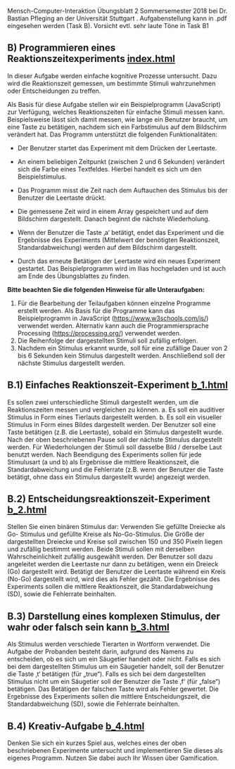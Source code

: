 Mensch-Computer-Interaktion Übungsblatt 2 Sommersemester 2018 bei Dr. Bastian Pfleging an der Universität Stuttgart . Aufgabenstellung kann in .pdf eingesehen werden (Task B). Vorsicht evtl. sehr laute Töne in Task B1
## B) Programmieren eines Reaktionszeitexperiments [index.html](index.html)

In dieser Aufgabe werden einfache kognitive Prozesse untersucht. Dazu wird die
Reaktionszeit gemessen, um bestimmte Stimuli wahrzunehmen oder
Entscheidungen zu treffen.

Als Basis für diese Aufgabe stellen wir ein Beispielprogramm (JavaScript) zur
Verfügung, welches Reaktionszeiten für einfache Stimuli messen kann.
Beispielsweise lässt sich damit messen, wie lange ein Benutzer braucht, um eine
Taste zu betätigen, nachdem sich ein Farbstimulus auf dem Bildschirm verändert
hat. Das Programm unterstützt die folgenden Funktionalitäten:


* Der Benutzer startet das Experiment mit dem Drücken der Leertaste.
* An einem beliebigen Zeitpunkt (zwischen 2 und 6 Sekunden) verändert
sich die Farbe eines Textfeldes. Hierbei handelt es sich um den
Beispielstimulus.
* Das Programm misst die Zeit nach dem Auftauchen des Stimulus bis der
Benutzer die Leertaste drückt.
* Die gemessene Zeit wird in einem Array gespeichert und auf dem
Bildschirm dargestellt. Danach beginnt die nächste Wiederholung.


* Wenn der Benutzer die Taste ‚a‘ betätigt, endet das Experiment und die
Ergebnisse des Experiments (Mittelwert der benötigten Reaktionszeit,
Standardabweichung) werden auf dem Bildschirm dargestellt.
* Durch das erneute Betätigen der Leertaste wird ein neues Experiment
gestartet.
Das Beispielprogramm wird im Ilias hochgeladen und ist auch am Ende des
Übungsblattes zu finden.

**Bitte beachten Sie die folgenden Hinweise für alle Unteraufgaben:**


1. Für die Bearbeitung der Teilaufgaben können einzelne Programme
erstellt werden. Als Basis für die Programme kann das Beispielprogramm
in JavaScript (https://www.w3schools.com/js/) verwendet werden.
Alternativ kann auch die Programmiersprache Processing
(https://processing.org/) verwendet werden.
2. Die Reihenfolge der dargestellten Stimuli soll zufällig erfolgen.
3. Nachdem ein Stimulus erkannt wurde, soll für eine zufällige Dauer von 2
bis 6 Sekunden kein Stimulus dargestellt werden. Anschließend soll der
nächste Stimulus dargestellt werden.

## B.1) Einfaches Reaktionszeit-Experiment [b_1.html](b_1.html)


Es sollen zwei unterschiedliche Stimuli dargestellt werden, um die
Reaktionszeiten messen und vergleichen zu können.
a. Es soll ein auditiver Stimulus in Form eines Tierlauts dargestellt
werden.
b. Es soll ein visueller Stimulus in Form eines Bildes dargestellt werden.
Der Benutzer soll eine Taste betätigen (z.B. die Leertaste), sobald ein Stimulus
dargestellt wurde. Nach der oben beschriebenen Pause soll der nächste
Stimulus dargestellt werden. Für Wiederholungen der Stimuli soll dasselbe
Bild / derselbe Laut benutzt werden. Nach Beendigung des Experiments sollen
für jede Stimulusart (a und b) als Ergebnisse die mittlere Reaktionszeit, die
Standardabweichung und die Fehlerrate (z.B. wenn der Benutzer die Taste
betätigt, ohne dass ein Stimulus dargestellt wurde) angezeigt werden.

## B.2) Entscheidungsreaktionszeit-Experiment [b_2.html](b_2.html)


Stellen Sie einen binären Stimulus dar: Verwenden Sie gefüllte Dreiecke als Go-
Stimulus und gefüllte Kreise als No-Go-Stimulus. Die Größe der dargestellten
Dreiecke und Kreise soll zwischen 150 und 350 Pixeln liegen und zufällig
bestimmt werden. Beide Stimuli sollen mit derselben Wahrscheinlichkeit
zufällig ausgewählt werden. Der Benutzer soll dazu angeleitet werden die
Leertaste nur dann zu betätigen, wenn ein Dreieck (Go) dargestellt wird.
Betätigt der Benutzer die Leertaste während ein Kreis (No-Go) dargestellt
wird, wird dies als Fehler gezählt. Die Ergebnisse des Experiments sollen die
mittlere Reaktionszeit, die Standardabweichung (SD), sowie die Fehlerrate
beinhalten.

## B.3) Darstellung eines komplexen Stimulus, der wahr oder falsch sein kann [b_3.html](b_3.html)


Als Stimulus werden verschiede Tierarten in Wortform verwendet. Die
Aufgabe der Probanden besteht darin, aufgrund des Namens zu entscheiden,
ob es sich um ein Säugetier handelt oder nicht. Falls es sich bei dem
dargestellten Stimulus um ein Säugetier handelt, soll der Benutzer die Taste
‚t‘ betätigen (für „true“). Falls es sich bei dem dargestellten Stimulus nicht um
ein Säugetier soll der Benutzer die Taste ‚f‘ (für „false“) betätigen. Das
Betätigen der falschen Taste wird als Fehler gewertet. Die Ergebnisse des
Experiments sollen die mittlere Entscheidungszeit, die Standardabweichung
(SD), sowie die Fehlerrate beinhalten.

## B.4) Kreativ-Aufgabe [b_4.html](b_4.html)


Denken Sie sich ein kurzes Spiel aus, welches eines der oben beschriebenen
Experimente untersucht und implementieren Sie dieses als eigenes Programm.
Nutzen Sie dabei auch Ihr Wissen über Gamification.
